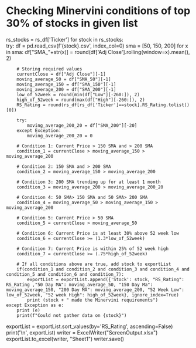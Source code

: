 # Checking Minervini conditions of top 30% of stocks in given list
rs_stocks = rs_df['Ticker']
for stock in rs_stocks:    
    try:
        df = pd.read_csv(f'{stock}.csv', index_col=0)
        sma = [50, 150, 200]
        for x in sma:
            df["SMA_"+str(x)] = round(df['Adj Close'].rolling(window=x).mean(), 2)
        
        # Storing required values 
        currentClose = df["Adj Close"][-1]
        moving_average_50 = df["SMA_50"][-1]
        moving_average_150 = df["SMA_150"][-1]
        moving_average_200 = df["SMA_200"][-1]
        low_of_52week = round(min(df["Low"][-260:]), 2)
        high_of_52week = round(max(df["High"][-260:]), 2)
        RS_Rating = round(rs_df[rs_df['Ticker']==stock].RS_Rating.tolist()[0])
        
        try:
            moving_average_200_20 = df["SMA_200"][-20]
        except Exception:
            moving_average_200_20 = 0

        # Condition 1: Current Price > 150 SMA and > 200 SMA
        condition_1 = currentClose > moving_average_150 > moving_average_200
        
        # Condition 2: 150 SMA and > 200 SMA
        condition_2 = moving_average_150 > moving_average_200

        # Condition 3: 200 SMA trending up for at least 1 month
        condition_3 = moving_average_200 > moving_average_200_20
        
        # Condition 4: 50 SMA> 150 SMA and 50 SMA> 200 SMA
        condition_4 = moving_average_50 > moving_average_150 > moving_average_200
           
        # Condition 5: Current Price > 50 SMA
        condition_5 = currentClose > moving_average_50
           
        # Condition 6: Current Price is at least 30% above 52 week low
        condition_6 = currentClose >= (1.3*low_of_52week)
           
        # Condition 7: Current Price is within 25% of 52 week high
        condition_7 = currentClose >= (.75*high_of_52week)
        
        # If all conditions above are true, add stock to exportList
        if(condition_1 and condition_2 and condition_3 and condition_4 and condition_5 and condition_6 and condition_7):
            exportList = exportList.append({'Stock': stock, "RS_Rating": RS_Rating ,"50 Day MA": moving_average_50, "150 Day Ma": moving_average_150, "200 Day MA": moving_average_200, "52 Week Low": low_of_52week, "52 week High": high_of_52week}, ignore_index=True)
            print (stock + " made the Minervini requirements")
    except Exception as e:
        print (e)
        print(f"Could not gather data on {stock}")

exportList = exportList.sort_values(by='RS_Rating', ascending=False)
print('\n', exportList)
writer = ExcelWriter("ScreenOutput.xlsx")
exportList.to_excel(writer, "Sheet1")
writer.save()
